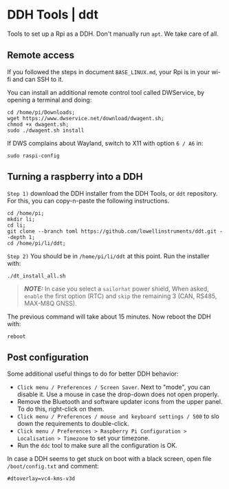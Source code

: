 # DDH Tools | ddt

Tools to set up a Rpi as a DDH. Don't manually run ```apt```. We take care of all.




## Remote access

If you followed the steps in document ``BASE_LINUX.md``, your Rpi is in your wi-fi and can SSH to it.

You can install an additional remote control tool called DWService, by opening a terminal and doing:

```
cd /home/pi/Downloads;
wget https://www.dwservice.net/download/dwagent.sh;
chmod +x dwagent.sh;
sudo ./dwagent.sh install
```

If DWS complains about Wayland, switch to X11 with option ```6 / A6``` in:

```console
sudo raspi-config
```



## Turning a raspberry into a DDH

``Step 1)`` download the DDH installer from the DDH Tools, or ``ddt`` repository. For this, you can copy-n-paste the following instructions.

```console
cd /home/pi;
mkdir li;
cd li;
git clone --branch toml https://github.com/lowellinstruments/ddt.git --depth 1;
cd /home/pi/li/ddt;
```

``Step 2)`` You should be in ``/home/pi/li/ddt`` at this point. Run the installer with:

```console
./dt_install_all.sh
````

> **_NOTE:_**  In case you select a ``sailorhat`` power shield, When asked, ``enable`` the first option (RTC) and ``skip`` the remaining 3 (CAN, RS485, MAX-M8Q GNSS).

The previous command will take about 15 minutes. Now reboot the DDH with:

```console
reboot
```` 




## Post configuration

Some additional useful things to do for better DDH behavior:

- ``Click menu / Preferences / Screen Saver``. Next to "mode", you can disable it. Use a mouse in case the drop-down does not open properly.
- Remove the Bluetooth and software updater icons from the upper panel. To do this, right-click on them.
- ``Click menu / Preferences / mouse and keyboard settings / 500`` to slo down the requirements to double-click.
- ``Click menu / Preferences > Raspberry Pi Configuration > Localisation > Timezone`` to set your timezone.
- Run the ``ddc`` tool to make sure all the configuration is OK.

In case a DDH seems to get stuck on boot with a black screen, open file ``/boot/config.txt`` and comment:

```console
#dtoverlay=vc4-kms-v3d
```
